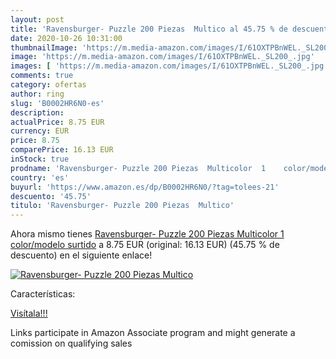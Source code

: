 ```yaml
---
layout: post
title: 'Ravensburger- Puzzle 200 Piezas  Multico al 45.75 % de descuento'
date: 2020-10-26 10:31:00
thumbnailImage: 'https://m.media-amazon.com/images/I/61OXTPBnWEL._SL200_.jpg'
image: 'https://m.media-amazon.com/images/I/61OXTPBnWEL._SL200_.jpg'
images: [ 'https://m.media-amazon.com/images/I/61OXTPBnWEL._SL200_.jpg' ]
comments: true
category: ofertas
author: ring
slug: 'B0002HR6N0-es'
description:
actualPrice: 8.75 EUR
currency: EUR
price: 8.75
comparePrice: 16.13 EUR
inStock: true
prodname: 'Ravensburger- Puzzle 200 Piezas  Multicolor  1    color/modelo surtido'
country: 'es'
buyurl: 'https://www.amazon.es/dp/B0002HR6N0/?tag=tolees-21'
descuento: '45.75'
titulo: 'Ravensburger- Puzzle 200 Piezas  Multico'
---
```


Ahora mismo tienes [Ravensburger- Puzzle 200 Piezas  Multicolor  1    color/modelo surtido](https://www.amazon.es/dp/B0002HR6N0/?tag=tolees-21) a 8.75 EUR (original: 16.13 EUR) (45.75 %  de descuento) en el siguiente enlace!

[![Ravensburger- Puzzle 200 Piezas  Multico](https://m.media-amazon.com/images/I/61OXTPBnWEL._SL200_.jpg)](https://www.amazon.es/dp/B0002HR6N0/?tag=tolees-21)

Características:


[Visítala!!!](https://www.amazon.es/dp/B0002HR6N0/?tag=tolees-21)

Links participate in Amazon Associate program and might generate a comission on qualifying sales
